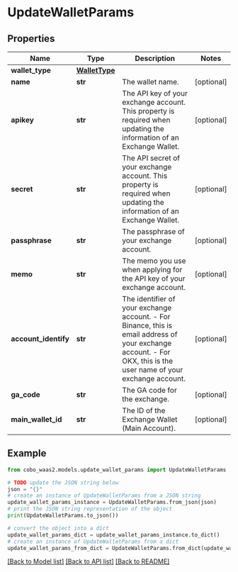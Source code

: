 # UpdateWalletParams


## Properties

Name | Type | Description | Notes
------------ | ------------- | ------------- | -------------
**wallet_type** | [**WalletType**](WalletType.md) |  | 
**name** | **str** | The wallet name. | [optional] 
**apikey** | **str** | The API key of your exchange account. This property is required when updating the information of an Exchange Wallet. | [optional] 
**secret** | **str** | The API secret of your exchange account. This property is required when updating the information of an Exchange Wallet. | [optional] 
**passphrase** | **str** | The passphrase of your exchange account. | [optional] 
**memo** | **str** | The memo you use when applying for the API key of your exchange account. | [optional] 
**account_identify** | **str** | The identifier of your exchange account. - For Binance, this is email address of your exchange account. - For OKX, this is the user name of your exchange account.  | [optional] 
**ga_code** | **str** | The GA code for the exchange. | [optional] 
**main_wallet_id** | **str** | The ID of the Exchange Wallet (Main Account). | [optional] 

## Example

```python
from cobo_waas2.models.update_wallet_params import UpdateWalletParams

# TODO update the JSON string below
json = "{}"
# create an instance of UpdateWalletParams from a JSON string
update_wallet_params_instance = UpdateWalletParams.from_json(json)
# print the JSON string representation of the object
print(UpdateWalletParams.to_json())

# convert the object into a dict
update_wallet_params_dict = update_wallet_params_instance.to_dict()
# create an instance of UpdateWalletParams from a dict
update_wallet_params_from_dict = UpdateWalletParams.from_dict(update_wallet_params_dict)
```
[[Back to Model list]](../README.md#documentation-for-models) [[Back to API list]](../README.md#documentation-for-api-endpoints) [[Back to README]](../README.md)


